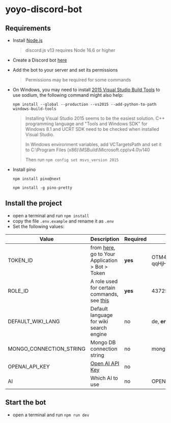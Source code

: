 # yoyo-discord-bot

## Requirements

* Install [Node.js](https://nodejs.org/en/) 

  > discord.js v13 requires Node 16.6 or higher
* Create a Discord bot [here](https://discord.com/developers/applications)
* Add the bot to your server and set its permissions

  > Permissions may be required for some commands
* On Windows, you may need to install [2015 Visual Studio Build Tools](https://www.microsoft.com/en-us/download/details.aspx?id=48159) to use sodium, the following command might also help:

  `npm install --global --production --vs2015 --add-python-to-path windows-build-tools`

  > Installing Visual Studio 2015 seems to be the easiest solution. C++ programming language and "Tools and Windows SDK" for Windows 8.1 and UCRT SDK need to be checked when installed Visual Studio.
  >
  > In Windows environment variables, add VCTargetsPath and set it to C:\Program Files (x86)\MSBuild\Microsoft.cpp\v4.0\v140
  >
  > Then run `npm config set msvs_version 2015`
* Install pino

  `npm install pino@next`
  
  `npm install -g pino-pretty`


## Install the project

* open a terminal and run `npm install`
* copy the file `.env.example` and rename it as `.env`
* Set the following values:

| Value | Description | Required | Example |
|----|----|----|----|
| TOKEN_ID | from [here](https://discord.com/developers/applications), go to Your Application > Bot > Token | __yes__ | OTM4MTI3NTUzNzc0OTExNTI4.YflxXg.5Z7UuQgWWiFQvYei-qqHjHx24pI|
| ROLE_ID | A role used for certain commands, see [this](https://discordhelp.net/role-id) | __yes__ | 437254279452164096 |
| DEFAULT_WIKI_LANG | Default language for wiki search engine | no | de, **en**, es, fr, it |
| MONGO_CONNECTION_STRING | Mongo DB connection string | no | mongodb://localhost:27017 |
| OPENAI_API_KEY | [Open AI API Key](https://beta.openai.com/account/api-keys) | no |  |
| AI | Which AI to use | no | OPENAI |

## Start the bot

* open a terminal and run `npm run dev`
